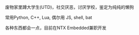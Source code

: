废物家里蹲大学生(UTD)，社交厌恶，讨厌学校，鉴定为纯纯的懒狗

常用Python, C++, Lua, 偶尔用 JS, shell, bat

各种东西都会一点，目前在NTX Embedded兼职开发
